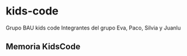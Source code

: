 # kids-code
Grupo BAU kids code
Integrantes del grupo Eva, Paco, Silvia y Juanlu

## Memoria KidsCode
